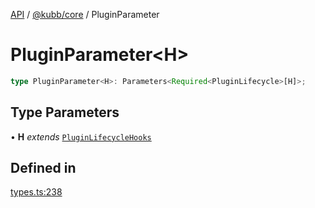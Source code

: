 [API](../../../packages.md) / [@kubb/core](../index.md) / PluginParameter

# PluginParameter\<H\>

```ts
type PluginParameter<H>: Parameters<Required<PluginLifecycle>[H]>;
```

## Type Parameters

• **H** *extends* [`PluginLifecycleHooks`](PluginLifecycleHooks.md)

## Defined in

[types.ts:238](https://github.com/kubb-project/kubb/blob/ff80665146ae086e044807d0072fda660e72e1fd/packages/core/src/types.ts#L238)
